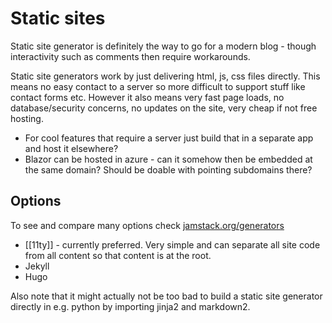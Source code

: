 # Static sites

Static site generator is definitely the way to go for a modern blog - though interactivity such as comments then require workarounds.

Static site generators work by just delivering html, js, css files directly. This means no easy contact to a server so more difficult to support stuff like contact forms etc. However it also means very fast page loads, no database/security concerns, no updates on the site, very cheap if not free hosting.

* For cool features that require a server just build that in a separate app and host it elsewhere?
* Blazor can be hosted in azure - can it somehow then be embedded at the same domain? Should be doable with pointing subdomains there?

## Options

To see and compare many options check [jamstack.org/generators](https://jamstack.org/generators/)

* [[11ty]] - currently preferred. Very simple and can separate all site code from all content so that content is at the root.
* Jekyll
* Hugo

Also note that it might actually not be too bad to build a static site generator directly in e.g. python by importing jinja2 and markdown2.

